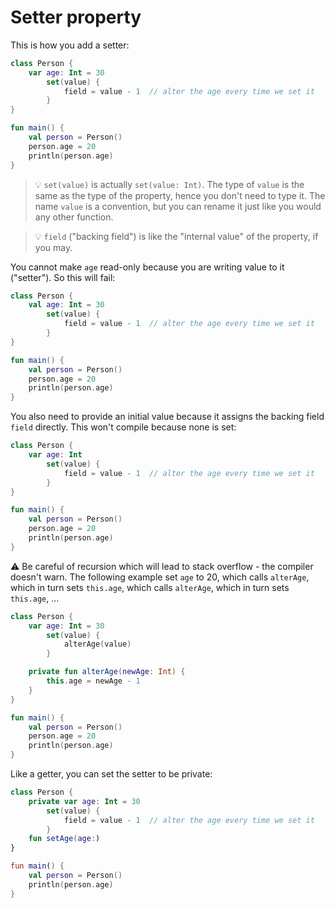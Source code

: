 # Setter property

This is how you add a setter:

```kotlin
class Person {
    var age: Int = 30
        set(value) {
            field = value - 1  // alter the age every time we set it
        }
}

fun main() {
	val person = Person()
	person.age = 20
	println(person.age)
}
```

> 💡 `set(value)` is actually `set(value: Int)`. The type of `value` is the same as the type of the property, hence you don't need to type it. The name `value` is a convention, but you can rename it just like you would any other function.

> 💡 `field` ("backing field") is like the "internal value" of the property, if you may.

You cannot make `age` read-only because you are writing value to it ("setter"). So this will fail:

```kotlin
class Person {
    val age: Int = 30
        set(value) {
            field = value - 1  // alter the age every time we set it
        }
}

fun main() {
	val person = Person()
	person.age = 20
	println(person.age)
}
```

You also need to provide an initial value because it assigns the backing field `field` directly. This won't compile because none is set:

```kotlin
class Person {
    var age: Int
        set(value) {
            field = value - 1  // alter the age every time we set it
        }
}

fun main() {
	val person = Person()
	person.age = 20
	println(person.age)
}
```

⚠️ Be careful of recursion which will lead to stack overflow - the compiler doesn't warn. The following example set `age` to 20, which calls `alterAge`, which in turn sets `this.age`, which calls `alterAge`,  which in turn sets `this.age`, ...

```kotlin
class Person {
    var age: Int = 30
        set(value) {
            alterAge(value)
        }

    private fun alterAge(newAge: Int) {
        this.age = newAge - 1
    }
}

fun main() {
	val person = Person()
	person.age = 20
	println(person.age)
}
```

Like a getter, you can set the setter to be private:

```kotlin
class Person {
    private var age: Int = 30
        set(value) {
            field = value - 1  // alter the age every time we set it
        }
    fun setAge(age:)
}

fun main() {
	val person = Person()
	println(person.age)
}
```